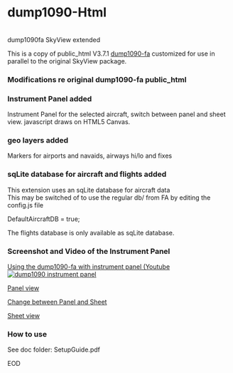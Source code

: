 # dump1090-Html<br>
<br>dump1090fa SkyView extended<br>

This is a copy of public_html V3.7.1 [dump1090-fa](https://github.com/flightaware/dump1090)
customized for use in parallel to the original SkyView package.

### Modifications re original dump1090-fa public_html

### Instrument Panel added
Instrument Panel for the selected aircraft, switch between panel and sheet view.
javascript draws on HTML5 Canvas.

### geo layers added
Markers for airports and navaids, airways hi/lo and fixes

### sqLite database for aircraft and flights added
This extension uses an sqLite database for aircraft data <br>
This may be switched of to use the regular db/ from FA by editing the config.js file<br>

DefaultAircraftDB = true;<br>

The flights database is only available as sqLite database.


### Screenshot and Video of the Instrument Panel

[Using the dump1090-fa with instrument panel (Youtube](https://www.youtube.com/watch?v=mQ3SeIqvK6E)
[![dump1090 instrument panel](https://raw.githubusercontent.com/bm98/dump1090/master/img/dump1090-fa-Mod1.png)](https://www.youtube.com/watch?v=mQ3SeIqvK6E)

[Panel view](https://raw.githubusercontent.com/bm98/dump1090/master/img/dump1090-fa-Mod0.png)

[Change between Panel and Sheet](https://raw.githubusercontent.com/bm98/dump1090/master/img/dump1090-fa-Mod2.png)

[Sheet view](https://raw.githubusercontent.com/bm98/dump1090/master/img/dump1090-fa-Mod3.png)


### How to use

See doc folder:  SetupGuide.pdf

 


EOD